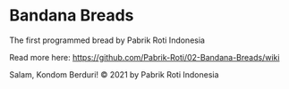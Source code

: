 # Bandana Breads
The first programmed bread by Pabrik Roti Indonesia

Read more here: https://github.com/Pabrik-Roti/02-Bandana-Breads/wiki

Salam, Kondom Berduri! © 2021 by Pabrik Roti Indonesia



